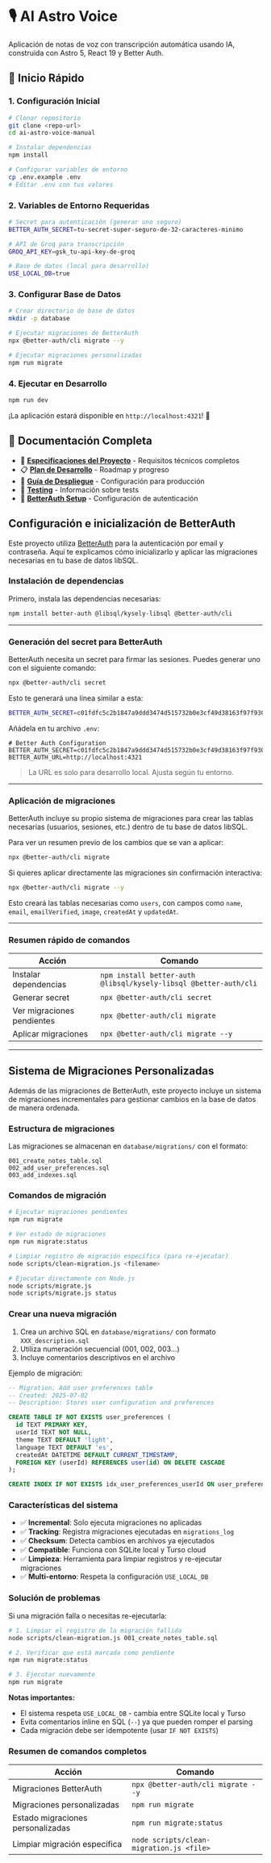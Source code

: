 # 🎙️ AI Astro Voice

Aplicación de notas de voz con transcripción automática usando IA, construida con Astro 5, React 19 y Better Auth.

## 🚀 Inicio Rápido

### 1. Configuración Inicial
```bash
# Clonar repositorio
git clone <repo-url>
cd ai-astro-voice-manual

# Instalar dependencias
npm install

# Configurar variables de entorno
cp .env.example .env
# Editar .env con tus valores
```

### 2. Variables de Entorno Requeridas
```bash
# Secret para autenticación (generar uno seguro)
BETTER_AUTH_SECRET=tu-secret-super-seguro-de-32-caracteres-minimo

# API de Groq para transcripción
GROQ_API_KEY=gsk_tu-api-key-de-groq

# Base de datos (local para desarrollo)
USE_LOCAL_DB=true
```

### 3. Configurar Base de Datos
```bash
# Crear directorio de base de datos
mkdir -p database

# Ejecutar migraciones de BetterAuth
npx @better-auth/cli migrate --y

# Ejecutar migraciones personalizadas
npm run migrate
```

### 4. Ejecutar en Desarrollo
```bash
npm run dev
```

¡La aplicación estará disponible en `http://localhost:4321`! 🎉

## 📖 Documentación Completa

- 📝 **[Especificaciones del Proyecto](docs/project-specs.md)** - Requisitos técnicos completos
- 📋 **[Plan de Desarrollo](docs/project-plan.md)** - Roadmap y progreso
- 🚀 **[Guía de Despliegue](docs/deployment.md)** - Configuración para producción
- 🧪 **[Testing](TESTING.md)** - Información sobre tests
- 🔐 **[BetterAuth Setup](docs/betterauth.md)** - Configuración de autenticación

## Configuración e inicialización de BetterAuth

Este proyecto utiliza [BetterAuth](https://better-auth.dev/) para la autenticación por email y contraseña. Aquí te explicamos cómo inicializarlo y aplicar las migraciones necesarias en tu base de datos libSQL.

### Instalación de dependencias

Primero, instala las dependencias necesarias:

```bash
npm install better-auth @libsql/kysely-libsql @better-auth/cli
```

---

### Generación del secret para BetterAuth

BetterAuth necesita un secret para firmar las sesiones. Puedes generar uno con el siguiente comando:

```bash
npx @better-auth/cli secret
```

Esto te generará una línea similar a esta:

```bash
BETTER_AUTH_SECRET=c01fdfc5c2b1847a9ddd3474d515732b0e3cf49d38163f97f93063bb5d0123a6
```

Añádela en tu archivo `.env`:

```dotenv
# Better Auth Configuration
BETTER_AUTH_SECRET=c01fdfc5c2b1847a9ddd3474d515732b0e3cf49d38163f97f93063bb5d0123a6
BETTER_AUTH_URL=http://localhost:4321
```

> La URL es solo para desarrollo local. Ajusta según tu entorno.

---

### Aplicación de migraciones

BetterAuth incluye su propio sistema de migraciones para crear las tablas necesarias (usuarios, sesiones, etc.) dentro de tu base de datos libSQL.

Para ver un resumen previo de los cambios que se van a aplicar:

```bash
npx @better-auth/cli migrate
```

Si quieres aplicar directamente las migraciones sin confirmación interactiva:

```bash
npx @better-auth/cli migrate --y
```

Esto creará las tablas necesarias como `users`, con campos como `name`, `email`, `emailVerified`, `image`, `createdAt` y `updatedAt`.

---

### Resumen rápido de comandos

| Acción                     | Comando                                                          |
| -------------------------- | ---------------------------------------------------------------- |
| Instalar dependencias      | `npm install better-auth @libsql/kysely-libsql @better-auth/cli` |
| Generar secret             | `npx @better-auth/cli secret`                                    |
| Ver migraciones pendientes | `npx @better-auth/cli migrate`                                   |
| Aplicar migraciones        | `npx @better-auth/cli migrate --y`                               |

---

## Sistema de Migraciones Personalizadas

Además de las migraciones de BetterAuth, este proyecto incluye un sistema de migraciones incrementales para gestionar cambios en la base de datos de manera ordenada.

### Estructura de migraciones

Las migraciones se almacenan en `database/migrations/` con el formato:
```
001_create_notes_table.sql
002_add_user_preferences.sql
003_add_indexes.sql
```

### Comandos de migración

```bash
# Ejecutar migraciones pendientes
npm run migrate

# Ver estado de migraciones
npm run migrate:status

# Limpiar registro de migración específica (para re-ejecutar)
node scripts/clean-migration.js <filename>

# Ejecutar directamente con Node.js
node scripts/migrate.js
node scripts/migrate.js status
```

### Crear una nueva migración

1. Crea un archivo SQL en `database/migrations/` con formato `XXX_description.sql`
2. Utiliza numeración secuencial (001, 002, 003...)
3. Incluye comentarios descriptivos en el archivo

Ejemplo de migración:
```sql
-- Migration: Add user preferences table
-- Created: 2025-07-02
-- Description: Stores user configuration and preferences

CREATE TABLE IF NOT EXISTS user_preferences (
  id TEXT PRIMARY KEY,
  userId TEXT NOT NULL,
  theme TEXT DEFAULT 'light',
  language TEXT DEFAULT 'es',
  createdAt DATETIME DEFAULT CURRENT_TIMESTAMP,
  FOREIGN KEY (userId) REFERENCES user(id) ON DELETE CASCADE
);

CREATE INDEX IF NOT EXISTS idx_user_preferences_userId ON user_preferences(userId);
```

### Características del sistema

- ✅ **Incremental**: Solo ejecuta migraciones no aplicadas
- ✅ **Tracking**: Registra migraciones ejecutadas en `migrations_log`
- ✅ **Checksum**: Detecta cambios en archivos ya ejecutados
- ✅ **Compatible**: Funciona con SQLite local y Turso cloud
- ✅ **Limpieza**: Herramienta para limpiar registros y re-ejecutar migraciones
- ✅ **Multi-entorno**: Respeta la configuración `USE_LOCAL_DB`

### Solución de problemas

Si una migración falla o necesitas re-ejecutarla:

```bash
# 1. Limpiar el registro de la migración fallida
node scripts/clean-migration.js 001_create_notes_table.sql

# 2. Verificar que está marcada como pendiente
npm run migrate:status

# 3. Ejecutar nuevamente
npm run migrate
```

**Notas importantes:**
- El sistema respeta `USE_LOCAL_DB` - cambia entre SQLite local y Turso
- Evita comentarios inline en SQL (`--`) ya que pueden romper el parsing
- Cada migración debe ser idempotente (usar `IF NOT EXISTS`)

### Resumen de comandos completos

| Acción                          | Comando                                 |
| ------------------------------- | --------------------------------------- |
| Migraciones BetterAuth          | `npx @better-auth/cli migrate --y`     |
| Migraciones personalizadas      | `npm run migrate`                       |
| Estado migraciones personalizadas | `npm run migrate:status`              |
| Limpiar migración específica    | `node scripts/clean-migration.js <file>` |
